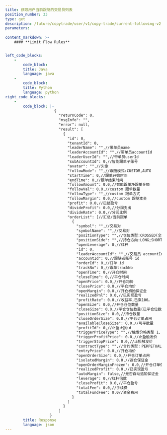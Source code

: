 ```yaml
---
title: 获取用户当前跟随的交易员列表
position_number: 33
type: get
description: /future/copytrade/user/v1/copy-trade/current-following-v2
parameters:
    
content_markdown: >-
    #### **Limit Flow Rules**


left_code_blocks:
    -
        code_block:
        title: Java
        language: java
    -
        code_block:
        title: Python
        language: python
right_code_blocks:
    -
        code_block: |-
                      {
                        "returnCode": 0,
                        "msgInfo": "",
                        "error": null,
                        "result": [
                          {
                            "id": 0,
                            "tenantId": 0,
                            "leaderName": "",//带单员name
                            "leaderAccountId": "",//带单员accountId
                            "leaderUserId": "",//带单员userId
                            "subAccountId": 0,//智能跟单子账号
                            "avatar": "",//头像
                            "followMode": "",//跟随模式:CUSTOM,AUTO
                            "startTime": 0,//跟单开始时间
                            "endTime": 0,//跟单结束时间
                            "followAmount": 0.0,//智能跟单净跟单金额
                            "followVal": 0.0,//custom 跟单数量
                            "followType": "",//custom 跟单方式
                            "followMargin": 0.0,//custom 跟随本金
                            "profit": 0.0,//已结盈亏
                            "divideProfit": 0.0,//分润支出
                            "divideRate": 0.0,//分润比例
                            "orderList": [//汇总/当前跟单
                              {
                                "symbol": "",//交易对
                                "symbolName": "",//交易对
                                "positionType": "",//仓位类型:CROSSED(全仓);ISOLATED(逐仓)
                                "positionSide": "",//持仓方向:LONG;SHORT
                                "openLeverage": 0,//杠杆
                                "id": 0,
                                "leaderAccountId": "",//交易员 accountId
                                "accountId": 0,//跟随者账号 id
                                "orderId": 0,//订单 id
                                "trackNo": 0,//跟单trackNo
                                "openTime": 0,//开仓时间
                                "closeTime": 0,//平仓时间
                                "openPrice": 0.0,//开仓均价
                                "closePrice": 0.0,//平仓均价
                                "openMargin": 0.0,//开仓初始保证金
                                "realizedPnl": 0.0,//已实现盈亏
                                "profitRate": 0.0,//收益率,已乘100。
                                "openSize": 0.0,//开仓仓位数量
                                "closeSize": 0.0,//平仓仓位数量(已平仓位数量)
                                "positionSize": 0.0,//持仓数量
                                "closeOrderSize": 0.0,//平仓订单占用
                                "availableCloseSize": 0.0,//可平数量
                                "profitId": 0,//止盈止损id
                                "triggerPriceType": "",//触发价格类型 1、指数价格 2：标记价格（合理价格）；3：最新价',
                                "triggerProfitPrice": 0.0,//止盈触发价
                                "triggerStopPrice": 0.0,//止损触发价
                                "contractType": "",//合约类型：PERPETUAL(永续合约)、PREDICT(预测合约)
                                "entryPrice": 0.0,//开仓均价
                                "openOrderSize": 0.0,//开仓订单占用
                                "isolatedMargin": 0.0,//逐仓保证金
                                "openOrderMarginFrozen": 0.0,//开仓订单保证金占用
                                "realizedProfit": 0.0,//已实现盈亏
                                "autoMargin": false,//是否自动追加保证金
                                "leverage": 0,//杠杆倍数
                                "closeProfit": 0.0,//平仓盈亏
                                "totalFee": 0.0,//手续费
                                "totalFundFee": 0.0//资金费用
                              }
                            ]
                          }
                        ]
                    }
        title: Response
        language: json
---
```

